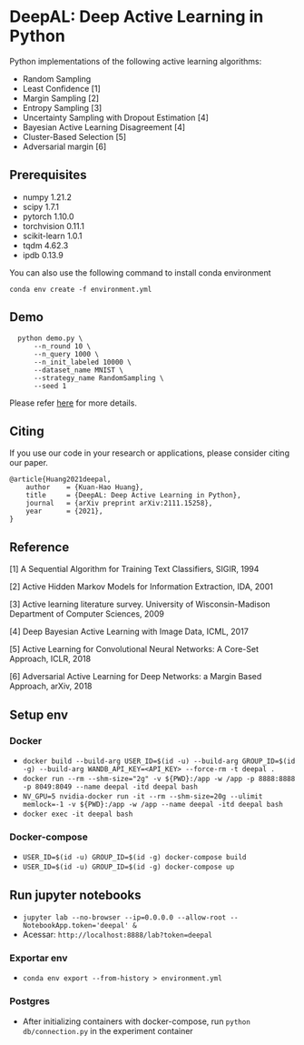 # DeepAL: Deep Active Learning in Python

Python implementations of the following active learning algorithms:

- Random Sampling
- Least Confidence [1]
- Margin Sampling [2]
- Entropy Sampling [3]
- Uncertainty Sampling with Dropout Estimation [4]
- Bayesian Active Learning Disagreement [4]
- Cluster-Based Selection [5]
- Adversarial margin [6]

## Prerequisites 

- numpy            1.21.2
- scipy            1.7.1
- pytorch          1.10.0
- torchvision      0.11.1
- scikit-learn     1.0.1
- tqdm             4.62.3
- ipdb             0.13.9

You can also use the following command to install conda environment

```
conda env create -f environment.yml
```

## Demo 

```
  python demo.py \
      --n_round 10 \
      --n_query 1000 \
      --n_init_labeled 10000 \
      --dataset_name MNIST \
      --strategy_name RandomSampling \
      --seed 1
```

Please refer [here](https://arxiv.org/abs/2111.15258) for more details.

## Citing

If you use our code in your research or applications, please consider citing our paper.

```
@article{Huang2021deepal,
    author    = {Kuan-Hao Huang},
    title     = {DeepAL: Deep Active Learning in Python},
    journal   = {arXiv preprint arXiv:2111.15258},
    year      = {2021},
}
```

## Reference

[1] A Sequential Algorithm for Training Text Classifiers, SIGIR, 1994

[2] Active Hidden Markov Models for Information Extraction, IDA, 2001

[3] Active learning literature survey. University of Wisconsin-Madison Department of Computer Sciences, 2009

[4] Deep Bayesian Active Learning with Image Data, ICML, 2017

[5] Active Learning for Convolutional Neural Networks: A Core-Set Approach, ICLR, 2018

[6] Adversarial Active Learning for Deep Networks: a Margin Based Approach, arXiv, 2018

## Setup env

### Docker

- `docker build --build-arg USER_ID=$(id -u) --build-arg GROUP_ID=$(id -g) --build-arg WANDB_API_KEY=<API_KEY> --force-rm -t deepal .`
- `docker run --rm --shm-size="2g" -v ${PWD}:/app -w /app -p 8888:8888 -p 8049:8049 --name deepal -itd deepal bash`
- `NV_GPU=5 nvidia-docker run -it --rm --shm-size=20g --ulimit memlock=-1 -v ${PWD}:/app -w /app --name deepal -itd deepal bash`
- `docker exec -it deepal bash`

### Docker-compose
- `USER_ID=$(id -u) GROUP_ID=$(id -g) docker-compose build`
- `USER_ID=$(id -u) GROUP_ID=$(id -g) docker-compose up`

## Run jupyter notebooks
- `jupyter lab --no-browser --ip=0.0.0.0 --allow-root --NotebookApp.token='deepal' &`
- Acessar: `http://localhost:8888/lab?token=deepal`

### Exportar env
- `conda env export --from-history > environment.yml`

### Postgres
- After initializing containers with docker-compose, run `python db/connection.py` in the experiment container